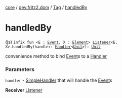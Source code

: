 [core](../../index.md) / [dev.fritz2.dom](../index.md) / [Tag](index.md) / [handledBy](./handled-by.md)

# handledBy

(js) `infix fun <E : `[`Event`](https://kotlinlang.org/api/latest/jvm/stdlib/org.w3c.dom.events/-event/index.html)`, X : `[`Element`](https://kotlinlang.org/api/latest/jvm/stdlib/org.w3c.dom/-element/index.html)`> `[`Listener`](../-listener/index.md)`<E, X>.handledBy(handler: `[`Handler`](../../dev.fritz2.binding/-handler/index.md)`<`[`Unit`](https://kotlinlang.org/api/latest/jvm/stdlib/kotlin/-unit/index.html)`>): `[`Unit`](https://kotlinlang.org/api/latest/jvm/stdlib/kotlin/-unit/index.html)

convenience method to bind [Event](https://kotlinlang.org/api/latest/jvm/stdlib/org.w3c.dom.events/-event/index.html)s to a [Handler](../../dev.fritz2.binding/-handler/index.md)

### Parameters

`handler` - [SimpleHandler](../../dev.fritz2.binding/-simple-handler/index.md) that will handle the [Event](https://kotlinlang.org/api/latest/jvm/stdlib/org.w3c.dom.events/-event/index.html)s

**Receiver**
[Listener](../-listener/index.md)

